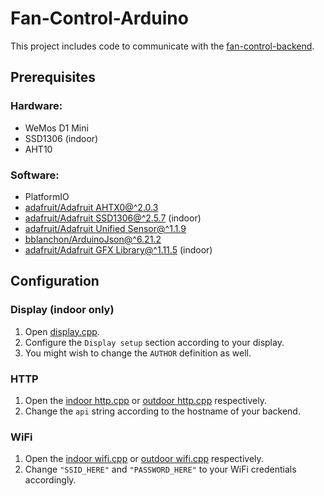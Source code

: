 # Fan-Control-Arduino

This project includes code to communicate with the [fan-control-backend](https://github.com/U1F984/fan-control-backend).

## Prerequisites

### Hardware:
- WeMos D1 Mini
- SSD1306 (indoor)
- AHT10

### Software:
- PlatformIO
- [adafruit/Adafruit AHTX0@^2.0.3](https://github.com/adafruit/Adafruit_AHTX0)
- [adafruit/Adafruit SSD1306@^2.5.7](https://github.com/adafruit/Adafruit_SSD1306) (indoor)
- [adafruit/Adafruit Unified Sensor@^1.1.9](https://github.com/adafruit/Adafruit_Sensor)
- [bblanchon/ArduinoJson@^6.21.2](https://github.com/bblanchon/ArduinoJson)
- [adafruit/Adafruit GFX Library@^1.11.5](https://github.com/adafruit/Adafruit-GFX-Library) (indoor)


## Configuration

### Display (indoor only)

1. Open [display.cpp](/indoor/src/display.cpp).
2. Configure the `Display setup` section according to your display.
3. You might wish to change the `AUTHOR` definition as well.

### HTTP

1. Open the [indoor http.cpp](/indoor/src/http.cpp) or [outdoor http.cpp](/outdoor/src/http.cpp) respectively.
2. Change the `api` string according to the hostname of your backend.

### WiFi
1. Open the [indoor wifi.cpp](/indoor/src/wifi.cpp) or [outdoor wifi.cpp](/outdoor/src/wifi.cpp) respectively.
2. Change `"SSID_HERE"` and `"PASSWORD_HERE"` to your WiFi credentials accordingly.